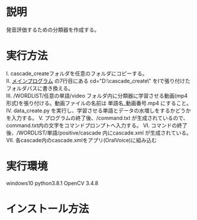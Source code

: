 # 説明
発音評価するための分類器を作成する。<br>

# 実行方法
Ⅰ. cascade_createフォルダを任意のフォルダにコピーする。<br>
Ⅱ. [メインプログラム](/data_create.py) の7行目にある cd="D:\\cascade_create\\" をⅠで張り付けたフォルダパスに書き換える。<br>
Ⅲ. /WORDLIST/任意の単語/video フォルダ内に分類器に学習させる動画(mp4形式)を張り付ける。動画ファイルの名前は 単語名_動画番号.mp4 にすること。
Ⅳ. data_create.py を実行し、学習させる単語とデータの水増しをするかどうかを入力する。
Ⅴ. プログラムの終了後、/command.txt が生成されているので、command.txt内の文字をコマンドプロンプトへ入力する。
Ⅵ. コマンドの終了後、/WORDLIST/単語/positive/cascade 内にcascade.xml が生成されている。
Ⅶ. 各cascade内のcascade.xmlをアプリ(OralVoice)に組み込む

# 実行環境
windows10
python3.8.1
OpenCV 3.4.8

# インストール方法

